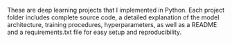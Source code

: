 These are deep learning projects that I implemented in Python. Each project folder includes complete source code, a detailed explanation of the model architecture, training procedures, hyperparameters, as well as a README and a requirements.txt file for easy setup and reproducibility.
